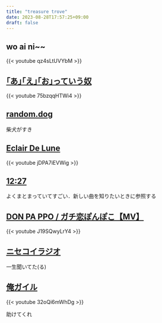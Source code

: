 ```yaml
---
title: "treasure trove"
date: 2023-08-28T17:57:25+09:00
draft: false
---
```


## wo ai ni~~

{{< youtube qz4sLtUVYbM >}}

## [｢あ｣｢え｣｢お｣っていう奴](https://www.youtube.com/watch?v=75bzqqHTWi4 "｢あ｣｢え｣｢お｣っていう奴")

{{< youtube 75bzqqHTWi4 >}}

## [random.dog](https://random.dog/ "random.dog")

柴犬がすき

## [Eclair De Lune](https://www.youtube.com/watch?v=jDPA7iEVWig "Eclair De Lune")

{{< youtube jDPA7iEVWig >}}

## [12:27](http://1227.nengu.jp/index.htm "12:27")

よくまとまっていてすごい．新しい曲を知りたいときに参照する

## [DON PA PPO / ガチ恋ぽんぽこ【MV】](https://www.youtube.com/watch?v=J19SQwyLrY4 "DON PA PPO / ガチ恋ぽんぽこ 【MV】")

{{< youtube J19SQwyLrY4 >}}

## [ニセコイラジオ](https://www.nisekoi.jp/radio/01.html)

一生聞いてた(る)

## [俺ガイル](https://www.youtube.com/watch?v=32oQi6mWhDg)

{{< youtube 32oQi6mWhDg >}}

助けてくれ
